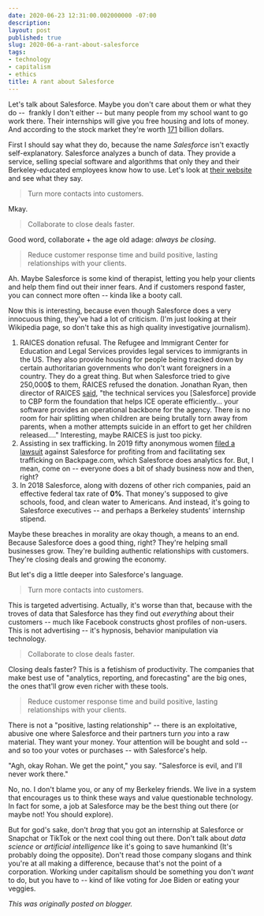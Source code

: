```yaml
---
date: 2020-06-23 12:31:00.002000000 -07:00
description:
layout: post
published: true
slug: 2020-06-a-rant-about-salesforce
tags:
- technology
- capitalism
- ethics
title: A rant about Salesforce
---
```

Let's talk about Salesforce. Maybe you don't care about them or what they do --  frankly I don't either -- but many people from my school want to go work there. Their internships will give you free housing and lots of money. And according to the stock market they're worth [171](https://ycharts.com/companies/CRM/market_cap) billion dollars.  

  

First I should say what they do, because the name *Salesforce* isn't exactly self-explanatory. Salesforce analyzes a bunch of data. They provide a service, selling special software and algorithms that only they and their Berkeley-educated employees know how to use. Let's look at [their website](https://www.salesforce.com/) and see what they say.  
> Turn more contacts into customers.

Mkay.  
> Collaborate to close deals faster.

Good word, collaborate + the age old adage: *always be closing*.  
> Reduce customer response time and build positive, lasting relationships with your clients.

Ah. Maybe Salesforce is some kind of therapist, letting you help your clients and help them find out their inner fears. And if customers respond faster, you can connect more often -- kinda like a booty call.  

  

Now this is interesting, because even though Salesforce does a very innocuous thing, they've had a lot of criticism. (I'm just looking at their Wikipedia page, so don't take this as high quality investigative journalism).  

1. RAICES donation refusal. The Refugee and Immigrant Center for Education and Legal Services provides legal services to immigrants in the US. They also provide housing for people being tracked down by certain authoritarian governments who don't want foreigners in a country. They do a great thing. But when Salesforce tried to give 250,000$ to them, RAICES refused the donation. Jonathan Ryan, then director of RAICES [said](https://twitter.com/RAICESTEXAS/status/1019975176140701696), "the technical services you [Salesforce] provide to CBP form the foundation that helps ICE operate efficiently... your software provides an operational backbone for the agency. There is no room for hair splitting when children are being brutally torn away from parents, when a mother attempts suicide in an effort to get her children released...." Interesting, maybe RAICES is just too picky.
2. Assisting in sex trafficking. In 2019 fifty anonymous women [filed a lawsuit](https://www.itpro.co.uk/cloud/33343/salesforce-sued-over-dealings-with-sex-trafficking-site) against Salesforce for profiting from and facilitating sex trafficking on Backpage.com, which Salesforce does analytics for. But, I mean, come on -- everyone does a bit of shady business now and then, right?
3. In 2018 Salesforce, along with dozens of other rich companies, paid an effective federal tax rate of **0%**. That money's supposed to give schools, food, and clean water to Americans. And instead, it's going to Salesforce executives -- and perhaps a Berkeley students' internship stipend.

Maybe these breaches in morality are okay though, a means to an end. Because Salesforce does a good thing, right? They're helping small businesses grow. They're building authentic relationships with customers. They're closing deals and growing the economy.  

  

But let's dig a little deeper into Salesforce's language.  
> Turn more contacts into customers.

This is targeted advertising. Actually, it's worse than that, because with the troves of data that Salesforce has they find out *everything* about their customers -- much like Facebook constructs ghost profiles of non-users. This is not advertising -- it's hypnosis, behavior manipulation via technology.  
> Collaborate to close deals faster.

Closing deals faster? This is a fetishism of productivity. The companies that make best use of "analytics, reporting, and forecasting" are the big ones, the ones that'll grow even richer with these tools.  
> Reduce customer response time and build positive, lasting relationships with your clients.

There is not a "positive, lasting relationship" -- there is an exploitative, abusive one where Salesforce and their partners turn *you* into a raw material. They want your money. Your attention will be bought and sold -- and so too your votes or purchases -- with Salesforce's help.  

  

"Agh, okay Rohan. We get the point," you say. "Salesforce is evil, and I'll never work there."  

  

No, no. I don't blame you, or any of my Berkeley friends. We live in a system that encourages us to think these ways and value questionable technology. In fact for some, a job at Salesforce may be the best thing out there (or maybe not! You should explore).  

  

But for god's sake, don't *brag* that you got an internship at Salesforce or Snapchat or TikTok or the next cool thing out there. Don't talk about *data science* or *artificial intelligence* like it's going to save humankind (It's probably doing the opposite). Don't read those company slogans and think you're at all making a difference, because that's not the point of a corporation. Working under capitalism should be something you don't *want* to do, but you have to -- kind of like voting for Joe Biden or eating your veggies.

*This was originally posted on blogger.*
